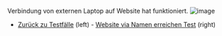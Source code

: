 Verbindung von externen Laptop auf Website hat funktioniert.
![image](https://github.com/user-attachments/assets/9860b031-f38a-4caf-8e18-3c0c6e50ee7d)







- [Zurück zu Testfälle](Testfaelle.md) (left)                                                               - [Website via Namen erreichen Test](Testfall2) (right)
